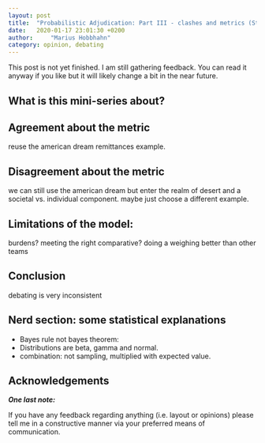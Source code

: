 ```yaml
---
layout: post
title:  "Probabilistic Adjudication: Part III - clashes and metrics (Still under construction)"
date:   2020-01-17 23:01:30 +0200
author:     "Marius Hobbhahn"
category: opinion, debating
---
```


This post is not yet finished. I am still gathering feedback. You can read it anyway if you like but it will likely change a bit in the near future. 

## What is this mini-series about?


## Agreement about the metric

reuse the american dream remittances example.

## Disagreement about the metric

we can still use the american dream but enter the realm of desert and a societal vs. individual component. maybe just choose a different example.

## Limitations of the model:

burdens? 
meeting the right comparative?
doing a weighing better than other teams

## Conclusion

debating is very inconsistent

## Nerd section: some statistical explanations 

- Bayes rule not bayes theorem:
- Distributions are beta, gamma and normal.
- combination: not sampling, multiplied with expected value.

## Acknowledgements


***One last note:***

If you have any feedback regarding anything (i.e. layout or opinions) please tell me in a constructive manner via your preferred means of communication.

